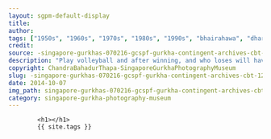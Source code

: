 ```yaml
---
layout: sgpm-default-display
title: 
author: 
tags: ["1950s", "1960s", "1970s", "1980s", "1990s", "bhairahawa", "dharan", "gurkhas", "kathmandu", "nepal", "pokhara", "singapore", "singapore gurkha archive", "singapore gurkha old photographs", "singapore gurkha photography museum", "singapore gurkhas"]
credit: 
source: -singapore-gurkhas-070216-gcspf-gurkha-contingent-archives-cbt-12
description: "Play volleyball and after winning, and who loses will have to treat beer and snacks. Bottles of Tiger or ABC beer inside a wooden case. Date: Mid 1970s."
copyright: ChandraBahadurThapa-SingaporeGurkhaPhotographyMuseum
slug: -singapore-gurkhas-070216-gcspf-gurkha-contingent-archives-cbt-12
date: 2014-10-07
img_path: singapore-gurkhas-070216-gcspf-gurkha-contingent-archives-cbt-12.jpg
category: singapore-gurkha-photography-museum
---
```

	 		

	 		<h1></h1>
	 		{{ site.tags }}
	 		
